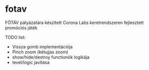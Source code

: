 # fotav
FŐTÁV pályázatára készített Corona Labs keretrendszeren fejlesztett promóciós játék

TODO list:
 * Vissza gomb implementációja
 * Pinch zoom (kétujjas zoom)
 * show/hide/destroy functionök logikája
 * level/logic javítása
